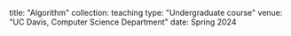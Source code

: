 title: "Algorithm"
collection: teaching
type: "Undergraduate course"
venue: "UC Davis, Computer Science Department"
date: Spring 2024
